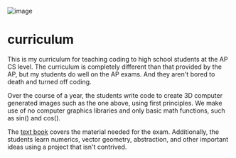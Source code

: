 ![image](https://github.com/user-attachments/assets/d82f50a3-e846-4f8d-88ee-b3ee411397c8)

# curriculum
This is my curriculum for teaching coding to high school students at the AP CS level.
The curriculum is completely different than that provided by the AP, but my students do well on the AP exams.
And they aren't bored to death and turned off coding.

Over the course of a year, the students write code to create 3D computer generated images such as the one above, using first principles. We make use of no computer graphics libraries and only basic math functions, such as sin() and cos().

The [text book](https://docs.google.com/document/d/10Yva0fEXd06WrMscaq2EShdaPEC-2Uwdr6r7zEvrwv0/edit) covers the material needed for the exam. Additionally, the students learn numerics, vector geometry, abstraction, and other important ideas using a project that isn't contrived.
